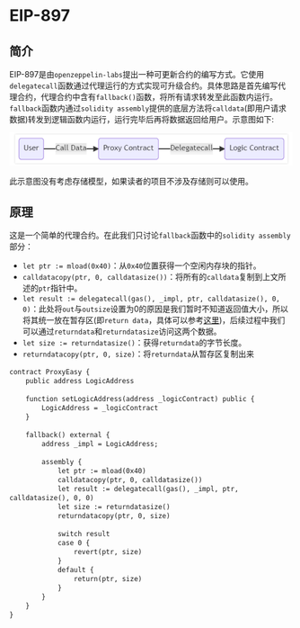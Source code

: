 # EIP-897

## 简介

EIP-897是由`openzeppelin-labs`提出一种可更新合约的编写方式。它使用`delegatecall`函数通过代理运行的方式实现可升级合约。具体思路是首先编写代理合约，代理合约中含有`fallback()`函数，将所有请求转发至此函数内运行。`fallback`函数内通过`solidity assembly`提供的底层方法将`calldata`(即用户请求数据)转发到逻辑函数内运行，运行完毕后再将数据返回给用户。示意图如下:

![image-20231211141825443](12.EIP-897/image-20231211141825443.png)

此示意图没有考虑存储模型，如果读者的项目不涉及存储则可以使用。

## 原理

这是一个简单的代理合约。在此我们只讨论`fallback`函数中的`solidity assembly`部分：

- `let ptr := mload(0x40)`：从`0x40`位置获得一个空闲内存块的指针。
- `calldatacopy(ptr, 0, calldatasize())`：将所有的`calldata`复制到上文所述的`ptr`指针中。
- `let result := delegatecall(gas(), _impl, ptr, calldatasize(), 0, 0)`：此处将`out`与`outsize`设置为0的原因是我们暂时不知道返回值大小，所以将其统一放在暂存区(即`return data`，具体可以参考[这里](https://www.evm.codes/about#returndata))，后续过程中我们可以通过`returndata`和`returndatasize`访问这两个数据。
- `let size := returndatasize()`：获得`returndata`的字节长度。
- `returndatacopy(ptr, 0, size)`：将`returndata`从暂存区复制出来

```solidity
contract ProxyEasy {
    public address LogicAddress

    function setLogicAddress(address _logicContract) public {
        LogicAddress = _logicContract
    }

    fallback() external {
        address _impl = LogicAddress;

        assembly {
            let ptr := mload(0x40)
            calldatacopy(ptr, 0, calldatasize())
            let result := delegatecall(gas(), _impl, ptr, calldatasize(), 0, 0)
            let size := returndatasize()
            returndatacopy(ptr, 0, size)

            switch result
            case 0 {
                revert(ptr, size)
            }
            default {
                return(ptr, size)
            }
        }
    }
}
```































